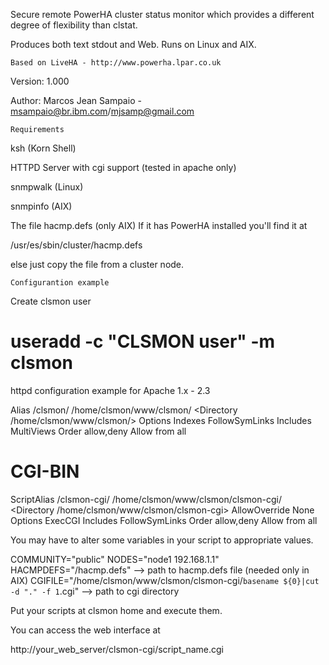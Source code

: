        
  Secure remote PowerHA cluster status monitor which  provides a different degree of flexibility than clstat.
  
  Produces both text stdout and Web.
  Runs on Linux and AIX.
 
 	Based on LiveHA - http://www.powerha.lpar.co.uk
  
 
  Version:  1.000 
 
  Author:   Marcos Jean Sampaio - msampaio@br.ibm.com/mjsamp@gmail.com


	Requirements

ksh (Korn Shell)

HTTPD Server with cgi support (tested in apache only)

snmpwalk (Linux)

snmpinfo (AIX)

The file hacmp.defs (only AIX)
If it has PowerHA installed you'll find it at 

/usr/es/sbin/cluster/hacmp.defs

else just copy the file from a cluster node.


	Configurantion example


Create clsmon user

# useradd -c "CLSMON user" -m clsmon


httpd configuration example for Apache 1.x - 2.3

Alias /clsmon/ /home/clsmon/www/clsmon/
<Directory /home/clsmon/www/clsmon/>
    Options Indexes FollowSymLinks Includes MultiViews
    Order allow,deny
    Allow from all
</Directory>

# CGI-BIN
ScriptAlias /clsmon-cgi/ /home/clsmon/www/clsmon/clsmon-cgi/
<Directory /home/clsmon/www/clsmon/clsmon-cgi>
    AllowOverride None
    Options ExecCGI Includes FollowSymLinks
    Order allow,deny
    Allow from all
</Directory>


You may have to alter some variables in your script to appropriate values.

COMMUNITY="public"
NODES="node1 192.168.1.1"
HACMPDEFS="/hacmp.defs" --> path to hacmp.defs file (needed only in AIX)
CGIFILE="/home/clsmon/www/clsmon/clsmon-cgi/`basename ${0}|cut -d "." -f 1`.cgi" --> path to cgi directory


Put your scripts at clsmon home and execute them.

You can access the web interface at

http://your_web_server/clsmon-cgi/script_name.cgi







